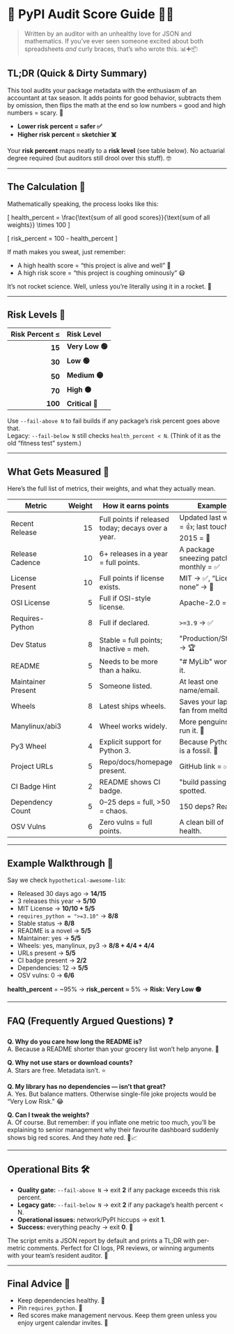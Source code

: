 # 🚀 PyPI Audit Score Guide 🧑‍💻

> Written by an auditor with an unhealthy love for JSON and mathematics. If you’ve ever seen someone excited about both spreadsheets *and* curly braces, that’s who wrote this. 📊➕📦

## TL;DR (Quick & Dirty Summary)
This tool audits your package metadata with the enthusiasm of an accountant at tax season. It adds points for good behavior, subtracts them by omission, then flips the math at the end so low numbers = good and high numbers = scary. 🧮

- **Lower risk percent = safer ✅**
- **Higher risk percent = sketchier ☠️**

Your **risk percent** maps neatly to a **risk level** (see table below). No actuarial degree required (but auditors still drool over this stuff). 🤓

---

## The Calculation 🧮

Mathematically speaking, the process looks like this:

\[
health\_percent = \frac{\text{sum of all good scores}}{\text{sum of all weights}} \times 100
\]

\[
risk\_percent = 100 - health\_percent
\]

If math makes you sweat, just remember: 
- A high health score = “this project is alive and well” 💪
- A high risk score = “this project is coughing ominously” 😷

It’s not rocket science. Well, unless you’re literally using it in a rocket. 🚀

---

## Risk Levels 🎯

| Risk Percent ≤ | Risk Level |
|---:|:---|
| **15** | **Very Low 🟢** |
| **30** | **Low 🟢** |
| **50** | **Medium 🟡** |
| **70** | **High 🟠** |
| **100** | **Critical 🔴** |

Use `--fail-above N` to fail builds if any package’s risk percent goes above that.  
Legacy: `--fail-below N` still checks `health_percent < N`. (Think of it as the old “fitness test” system.)

---

## What Gets Measured 📏
Here’s the full list of metrics, their weights, and what they actually mean. 

| Metric | Weight | How it earns points | Example |
|---|---:|---|---|
| Recent Release | 15 | Full points if released today; decays over a year. | Updated last week = 👍; last touched in 2015 = 👴 |
| Release Cadence | 10 | 6+ releases in a year = full points. | A package sneezing patches monthly = ✅ |
| License Present | 10 | Full points if license exists. | MIT → ✅, “License: none” → 🚨 |
| OSI License | 5 | Full if OSI-style license. | Apache-2.0 = ✅ |
| Requires-Python | 8 | Full if declared. | `>=3.9` → ✅ |
| Dev Status | 8 | Stable = full points; Inactive = meh. | "Production/Stable" → 🏆 |
| README | 5 | Needs to be more than a haiku. | "# MyLib" won’t cut it. |
| Maintainer Present | 5 | Someone listed. | At least one name/email. |
| Wheels | 8 | Latest ships wheels. | Saves your laptop fan from meltdown. |
| Manylinux/abi3 | 4 | Wheel works widely. | More penguins can run it. 🐧 |
| Py3 Wheel | 4 | Explicit support for Python 3. | Because Python 2 is a fossil. 🦖 |
| Project URLs | 5 | Repo/docs/homepage present. | GitHub link = ✅ |
| CI Badge Hint | 2 | README shows CI badge. | "build passing" spotted. |
| Dependency Count | 5 | 0–25 deps = full, >50 = chaos. | 150 deps? Really? |
| OSV Vulns | 6 | Zero vulns = full points. | A clean bill of health. |

---

## Example Walkthrough 🧾
Say we check `hypothetical-awesome-lib`:
- Released 30 days ago → **14/15**
- 3 releases this year → **5/10**
- MIT License → **10/10 + 5/5**
- `requires_python = ">=3.10"` → **8/8**
- Stable status → **8/8**
- README is a novel → **5/5**
- Maintainer: yes → **5/5**
- Wheels: yes, manylinux, py3 → **8/8 + 4/4 + 4/4**
- URLs present → **5/5**
- CI badge present → **2/2**
- Dependencies: 12 → **5/5**
- OSV vulns: 0 → **6/6**

**health_percent** = ~95% → **risk_percent** ≈ 5% → **Risk: Very Low 🟢**

---

## FAQ (Frequently Argued Questions) ❓
**Q. Why do you care how long the README is?**  
A. Because a README shorter than your grocery list won’t help anyone. 🛒

**Q. Why not use stars or download counts?**  
A. Stars are free. Metadata isn’t. ⭐

**Q. My library has no dependencies — isn’t that great?**  
A. Yes. But balance matters. Otherwise single-file joke projects would be “Very Low Risk.” 😂

**Q. Can I tweak the weights?**  
A. Of course. But remember: if you inflate one metric too much, you’ll be explaining to senior management why their favourite dashboard suddenly shows big red scores. And they *hate* red. 🔴📈

---

## Operational Bits 🛠️
- **Quality gate:** `--fail-above N` → exit **2** if any package exceeds this risk percent.  
- **Legacy gate:** `--fail-below N` → exit **2** if any package’s health percent < N.  
- **Operational issues:** network/PyPI hiccups → exit **1**.  
- **Success:** everything peachy → exit **0**. 🎉

The script emits a JSON report by default and prints a TL;DR with per-metric comments. Perfect for CI logs, PR reviews, or winning arguments with your team’s resident auditor. 👔

---

## Final Advice 🧳
- Keep dependencies healthy. 🍎  
- Pin `requires_python`. 🐍  
- Red scores make management nervous. Keep them green unless you enjoy urgent calendar invites. 📅

